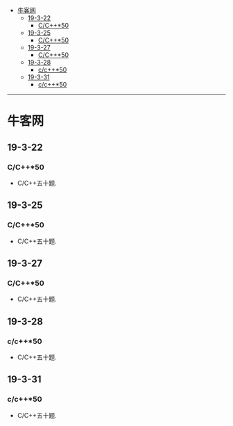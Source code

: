 - [牛客网](#牛客网)
    - [19-3-22](#19-3-22)
        - [C/C++*50](#cc50)
    - [19-3-25](#19-3-25)
        - [C/C++*50](#cc50-1)
    - [19-3-27](#19-3-27)
        - [C/C++*50](#cc50-2)
    - [19-3-28](#19-3-28)
        - [c/c++*50](#cc50)
    - [19-3-31](#19-3-31)
        - [c/c++*50](#cc50-1)

---

# 牛客网

## 19-3-22

### C/C++*50

* C/C++五十题.

## 19-3-25

### C/C++*50

* C/C++五十题.

## 19-3-27

### C/C++*50

* C/C++五十题.

## 19-3-28

### c/c++*50

* C/C++五十题.

## 19-3-31

### c/c++*50

* C/C++五十题.
